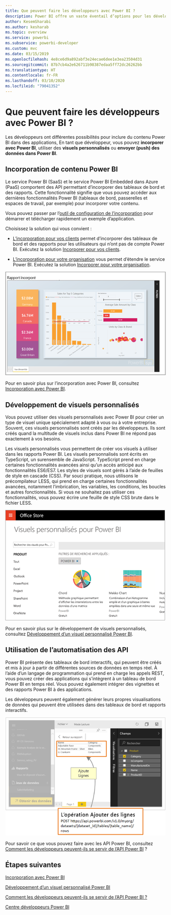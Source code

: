 ```yaml
---
title: Que peuvent faire les développeurs avec Power BI ?
description: Power BI offre un vaste éventail d’options pour les développeurs. Cela va de l’incorporation dans des visuels personnalisés aux jeux de données en streaming.
author: KesemSharabi
ms.author: kesharab
ms.topic: overview
ms.service: powerbi
ms.subservice: powerbi-developer
ms.custom: mvc
ms.date: 03/15/2019
ms.openlocfilehash: 4e8ce6d9a892abf3e24ecae6dee1e3ea23504d31
ms.sourcegitcommit: 87b7cb4a2e626711b98387edaa5ff72dc26262bb
ms.translationtype: HT
ms.contentlocale: fr-FR
ms.lasthandoff: 03/10/2020
ms.locfileid: "79041352"
---
```

# <a name="what-can-developers-do-with-power-bi"></a>Que peuvent faire les développeurs avec Power BI ?

Les développeurs ont différentes possibilités pour inclure du contenu Power BI dans des applications, En tant que développeur, vous pouvez **incorporer avec Power BI**, utiliser des **visuels personnalisés** ou **envoyer (push) des données dans Power BI**.

## <a name="embedding-power-bi-content"></a>Incorporation de contenu Power BI

Le service Power BI (SaaS) et le service Power BI Embedded dans Azure (PaaS) comportent des API permettant d’incorporer des tableaux de bord et des rapports. Cette fonctionnalité signifie que vous pouvez accéder aux dernières fonctionnalités Power BI (tableaux de bord, passerelles et espaces de travail, par exemple) pour incorporer votre contenu.

Vous pouvez passer par l’[outil de configuration de l’incorporation](https://aka.ms/embedsetup) pour démarrer et télécharger rapidement un exemple d’application.

Choisissez la solution qui vous convient :

* [L’incorporation pour vos clients](embedding.md#embedding-for-your-customers) permet d’incorporer des tableaux de bord et des rapports pour les utilisateurs qui n’ont pas de compte Power BI. Exécutez la solution [Incorporer pour vos clients](https://aka.ms/embedsetup/AppOwnsData).

* [L’incorporation pour votre organisation](embedding.md#embedding-for-your-organization) vous permet d’étendre le service Power BI. Exécutez la solution [Incorporer pour votre organisation](https://aka.ms/embedsetup/UserOwnsData).

![Exemple PBIE](media/what-can-you-do/what-can-you-do-02.png)

Pour en savoir plus sur l’incorporation avec Power BI, consultez [Incorporation avec Power BI](embedding.md).

## <a name="developing-custom-visuals"></a>Développement de visuels personnalisés

Vous pouvez utiliser des visuels personnalisés avec Power BI pour créer un type de visuel unique spécialement adapté à vous ou à votre entreprise. Souvent, ces visuels personnalisés sont créés par les développeurs. Ils sont créés quand la multitude de visuels inclus dans Power BI ne répond pas exactement à vos besoins.

Les visuels personnalisés vous permettent de créer vos visuels à utiliser dans les rapports Power BI. Les visuels personnalisés sont écrits en TypeScript, un surensemble de JavaScript. TypeScript prend en charge certaines fonctionnalités avancées ainsi qu’un accès anticipé aux fonctionnalités ES6/ES7. Les styles de visuels sont gérés à l’aide de feuilles de style en cascade (CSS). Par souci pratique, nous utilisons le précompilateur LESS, qui prend en charge certaines fonctionnalités avancées, notamment l’imbrication, les variables, les conditions, les boucles et autres fonctionnalités. Si vous ne souhaitez pas utiliser ces fonctionnalités, vous pouvez écrire une feuille de style CSS brute dans le fichier LESS.

![Exemple de visuel personnalisé](media/what-can-you-do/powerbi-custom-visual-store.png)

Pour en savoir plus sur le développement de visuels personnalisés, consultez [Développement d’un visuel personnalisé Power BI](visuals/custom-visual-develop-tutorial.md).

## <a name="using-api-automation"></a>Utilisation de l’automatisation des API

Power BI présente des tableaux de bord interactifs, qui peuvent être créés et mis à jour à partir de différentes sources de données en temps réel. À l’aide d’un langage de programmation qui prend en charge les appels REST, vous pouvez créer des applications qui s’intègrent à un tableau de bord Power BI en temps réel. Vous pouvez également intégrer des vignettes et des rapports Power BI à des applications.

Les développeurs peuvent également générer leurs propres visualisations de données qui peuvent être utilisées dans des tableaux de bord et rapports interactifs.

![Exemple de données push](media/what-can-you-do/powerbi-push-data.png)

Pour savoir ce que vous pouvez faire avec les API Power BI, consultez [Comment les développeurs peuvent-ils se servir de l’API Power BI](automation/overview-of-power-bi-rest-api.md) ?

## <a name="next-steps"></a>Étapes suivantes

[Incorporation avec Power BI](embedding.md)  

[Développement d’un visuel personnalisé Power BI](https://microsoft.github.io/PowerBI-visuals/docs/step-by-step-lab/developing-a-power-bi-custom-visual/)

[Comment les développeurs peuvent-ils se servir de l’API Power BI ?](automation/overview-of-power-bi-rest-api.md)

[Centre développeurs Power BI](https://powerbi.microsoft.com/developers/)